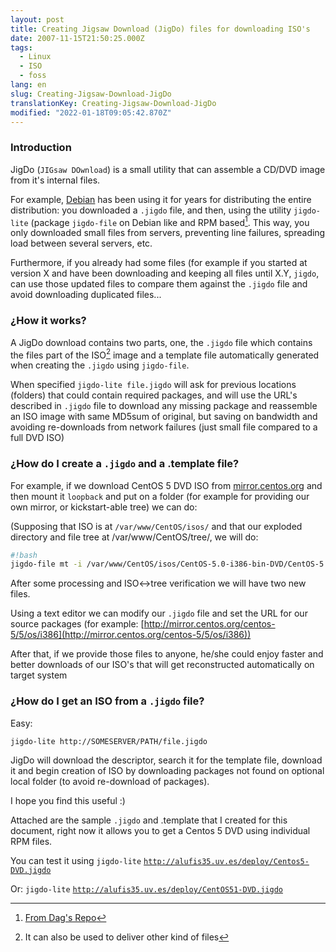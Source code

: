 ```yaml
---
layout: post
title: Creating Jigsaw Download (JigDo) files for downloading ISO's
date: 2007-11-15T21:50:25.000Z
tags:
  - Linux
  - ISO
  - foss
lang: en
slug: Creating-Jigsaw-Download-JigDo
translationKey: Creating-Jigsaw-Download-JigDo
modified: "2022-01-18T09:05:42.870Z"
---
```


### Introduction

JigDo (`JIGsaw DOwnload`) is a small utility that can assemble a CD/DVD image from it's internal files.

For example, [Debian](http://www.debian.org/) has been using it for years for distributing the entire distribution: you downloaded a
`.jigdo` file, and then, using the utility `jigdo-lite` (package
`jigdo-file` on Debian like and RPM based[^1]. This way, you only downloaded small files from servers, preventing line failures, spreading load between several servers, etc.

Furthermore, if you already had some files (for example if you started at version X and have been downloading and keeping
all files until X.Y,
`jigdo`, can use those updated files to compare them against the `.jigdo` file and avoid downloading duplicated files...

### ¿How it works?

A JigDo download contains two parts, one, the `.jigdo` file which contains the files part of the ISO[^2] image and a template file automatically generated when creating the
`.jigdo` using `jigdo-file`.

When specified `jigdo-lite file.jigdo` will ask for previous locations (folders) that could contain required packages, and will use the URL's described in
`.jigdo` file to download any missing package and reassemble an ISO image with same MD5sum of original, but saving on bandwidth and avoiding re-downloads from network failures (just small file compared to a full DVD ISO)

### ¿How do I create a `.jigdo` and a .template file?

For example, if we download CentOS 5 DVD ISO from [mirror.centos.org](http://alufis35.uv.es/mirror.centos.org) and then mount it
`loopback` and put on a folder (for example for providing our own mirror, or
kickstart-able tree) we can do:

(Supposing that ISO is at `/var/www/CentOS/isos/` and that our exploded directory and file tree at /var/www/CentOS/tree/, we will do:

```bash
#!bash
jigdo-file mt -i /var/www/CentOS/isos/CentOS-5.0-i386-bin-DVD/CentOS-5.0-i386-bin-DVD.iso -j /var/www/CentOS/Centos5-DVD.jigdo -t /var/www/CentOS/Centos5-DVD.template —uri Centosmirrors=[http://mirror.centos.org/centos-5/5/os/i386/](http://mirror.centos.org/centos-5/5/os/i386/) /var/www/CentOS/tree/
```

After some processing and ISO<->tree verification we will have two new files.

Using a text editor we can modify our `.jigdo` file and set the URL for our source packages (for example: [http://mirror.centos.org/centos-5/5/os/i386](http://mirror.centos.org/centos-5/5/os/i386))

After that, if we provide those files to anyone, he/she could enjoy faster and better downloads of our ISO's that will get reconstructed automatically on target system

### ¿How do I get an ISO from a `.jigdo` file?

Easy:

`jigdo-lite http://SOMESERVER/PATH/file.jigdo`

JigDo will download the descriptor, search it for the template file, download it and begin creation of ISO by downloading packages not found on optional local folder (to avoid re-download of packages).

I hope you find this useful :)

[^1]: [From Dag's Repo](http://dag.wieers.com/rpm/packages/jigdo/)
[^2]: It can also be used to deliver other kind of files

Attached are the sample `.jigdo` and .template that I created for this document, right now it allows you to get a Centos 5 DVD using individual RPM files.

You can test it using `jigdo-lite`
[`http://alufis35.uv.es/deploy/Centos5-DVD.jigdo`](http://alufis35.uv.es/deploy/Centos5-DVD.jigdo)

Or: `jigdo-lite` [`http://alufis35.uv.es/deploy/CentOS51-DVD.jigdo`](http://alufis35.uv.es/deploy/CentOS51-DVD.jigdo)
